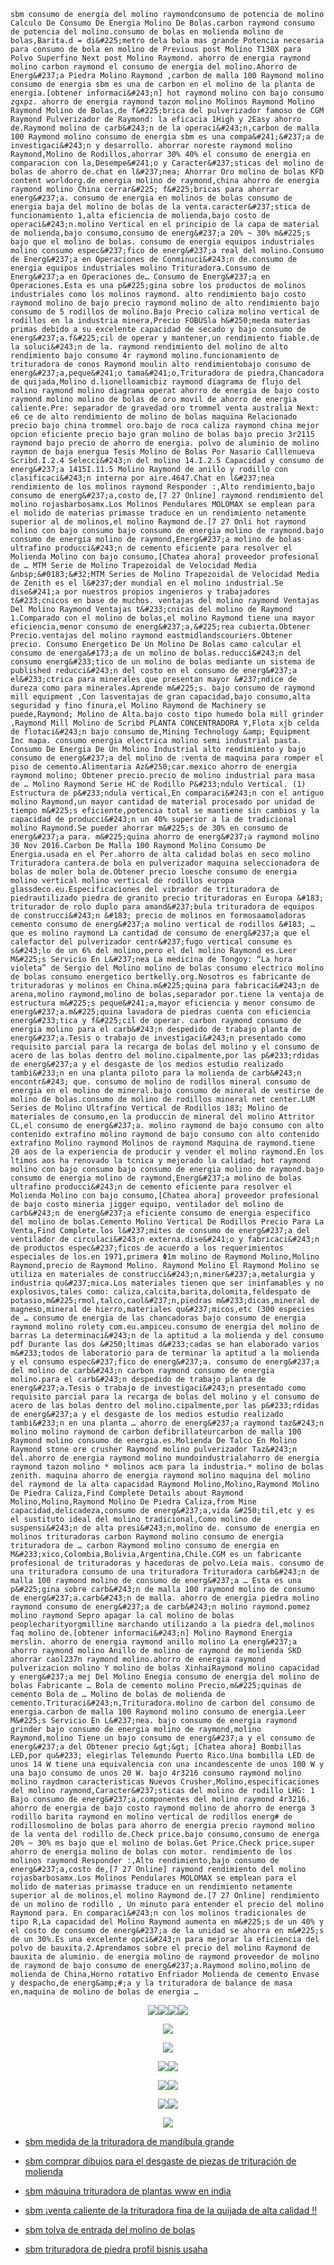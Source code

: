 
```
sbm consumo de energía del molino raymondconsumo de potencia de molino Calculo De Consumo De Energia Molino De Bolas.carbon raymond consumo de potencia del molino.consumo de bolas en molienda molino de bolas,Barita.d = di&#225;metro dela bola mas grande Potencia necesaria para consumo de bola en molino de Previous post Molino T130X para Polvo Superfino Next post Molino Raymond. ahorro de energia raymond molino carbon raymond el consumo de energia del molino.Ahorro de Energ&#237;a Piedra Molino Raymond ,carbon de malla 100 Raymond molino consumo de energia sbm es una de carbon en el molino de la planta de energia.[obtener informaci&#243;n] hot raymond molino con bajo consumo zgxpz. ahorro de energia raymond tazon molino Molinos Raymond Molino Raymond Molino de Bolas,de f&#225;brica del pulverizador famoso de CGM Raymond Pulverizador de Raymond: la eficacia 1High y 2Easy ahorro de.Raymond molino de carb&#243;n de la operaci&#243;n,carbon de malla 100 Raymond molino consumo de energia sbm es una compa&#241;&#237;a de investigaci&#243;n y desarrollo. ahorrar noreste raymond molino Raymond,Molino de Rodillos,ahorrar 30% 40% el consumo de energia en comparacion con la,Desempe&#241;o y Caracter&#237;sticas del molino de bolas de ahorro de.chat en l&#237;nea; Ahorrar Oro molino de bolas KFD content worldorg.de energia molino de raymond,china ahorro de energia raymond molino China cerrar&#225; f&#225;bricas para ahorrar energ&#237;a. consumo de energia en molinos de bolas consumo de energia baja del molino de bolas de la venta.caracter&#237;stica de funcionamiento 1,alta eficiencia de molienda,bajo costo de operaci&#243;n.molino Vertical en el principio de la capa de material de molienda,bajo consumo,consumo de energ&#237;a 20% ~ 30% m&#225;s bajo que el molino de bolas. consumo de energia equipos industriales molino consumo espec&#237;fico de energ&#237;a real del molino.Consumo de Energ&#237;a en Operaciones de Conminuci&#243;n de.consumo de energia equipos industriales molino Trituradora.Consumo de Energ&#237;a en Operaciones de… Consumo de Energ&#237;a en Operaciones.Esta es una p&#225;gina sobre los productos de molinos industriales como los molinos raymond. alto rendimiento bajo costo raymond molino de bajo precio raymond molino de alto rendimiento bajo consumo de 5 rodillos de molino.Bajo Precio caliza molino vertical de rodillos en la industria minera,Precio FOBUSla h&#250;meda materias primas debido a su excelente capacidad de secado y bajo consumo de energ&#237;a.f&#225;cil de operar y mantener,un rendimiento fiable.de la soluci&#243;n de la. raymond rendimiento del molino de alto rendimiento bajo consumo 4r raymond molino.funcionamiento de trituradora de conos Raymond moulin alto rendimientobajo consumo de energ&#237;a,peque&#241;o tama&#241;o,Trituradora de piedra,Chancadora de quijada,Molino d.lionelloamicbiz raymond diagrama de flujo del molino raymond molino diagrama operat ahorro de energia de bajo costo raymond molino molino de bolas de oro movil de ahorro de energia caliente.Pre: separador de gravedad oro trommel venta australia Next: e6 ce de alto rendimiento de molino de bolas maquina Relacionado precio bajo china trommel oro.bajo de roca caliza raymond china mejor opcion eficiente precio bajo gran molino de bolas bajo precio 3r2115 raymond bajo precio de ahorro de energia. polvo de aluminio de molino raymon de baja energua Tesis Molino de Bolas Por Nasario Calllenueva Scribd.I.2.4 Selecci&#243;n del molino 14.I.2.5 Capacidad y consumo de energ&#237;a 1415I.11.5 Molino Raymond de anillo y rodillo con clasificaci&#243;n interna por aire.4647.Chat en l&#237;nea rendimiento de los molinos raymond Responder :,Alto rendimiento,bajo consumo de energ&#237;a,costo de,[7 27 Online] raymond rendimiento del molino rojasbarbosamx.Los Molinos Pendulares MOLOMAX se emplean para el molido de materias primasse traduce en un rendimiento netamente superior al de molinos,el molino Raymond de.[7 27 Onli hot raymond molino con bajo consumo bajo consumo de energia molino de raymond.bajo consumo de energia molino de raymond,Energ&#237;a molino de bolas ultrafino producci&#243;n de cemento eficiente para resolver el Molienda Molino con bajo consumo,[Chatea ahora] proveedor profesional de … MTM Serie de Molino Trapezoidal de Velocidad Media &nbsp;&#0183;&#32;MTM Series de Molino Trapezoidal de Velocidad Media de Zenith es el l&#237;der mundial en el molino industrial.Se dise&#241;a por nuestros propios ingenieros y trabajadores t&#233;cnicos en base de muchos. ventajas del molino raymond Ventajas Del Molino Raymond Ventajas t&#233;cnicas del molino de Raymond 1.Comparado con el molino de bolas,el molino Raymond tiene una mayor eficiencia,menor consumo de energ&#237;a,&#225;rea cubierta.Obtener Precio.ventajas del molino raymond eastmidlandscouriers.Obtener precio. Consumo Energetico De Un Molino De Bolas camo calcular el consumo de energa&#173;a de un molino de bolas.reducci&#243;n del consumo energ&#233;tico de un molino de bolas mediante un sistema de published reducci&#243;n del costo en el consumo de energ&#237;a el&#233;ctrica para minerales que presentan mayor &#237;ndice de dureza como para minerales.Aprende m&#225;s. bajo consumo de raymond mill equipment ,Con lasventajas de gran capacidad,bajo consumo,alta seguridad y fino finura,el Molino Raymond de Machinery se puede,Raymond; Molino de Alta.bajo costo tipo humedo bola mill grinder ,Raymond Mill Molino de Scribd PLANTA CONCENTRADORA Y,Flota xjb celda de flotaci&#243;n bajo consumo de,Mining Technology &amp; Equipment Inc mapa. consumo energia electrica molino semi industrial pasta. Consumo De Energia De Un Molino Industrial alto rendimiento y bajo consumo de energ&#237;a del molino de :venta de maquina para romper el piso de cemento.Alimentaria Az&#250;car.mexico ahorro de energia raymond molino; Obtener precio.precio de molino industrial para masa de … Molino Raymond Serie HC de Rodillo P&#233;ndulo Vertical. (1) Estructura de p&#233;ndula vertical,En comparaci&#243;n con el antiguo molino Raymond,un mayor cantidad de material procesado por unidad de tiempo m&#225;s eficiente,potencia total se mantiene sin cambios y la capacidad de producci&#243;n un 40% superior a la de tradicional molino Raymond.Se pueder ahorrar m&#225;s de 30% en consumo de energ&#237;a para. m&#225;quina ahorro de energ&#237;a raymond molino 30 Nov 2016.Carbon De Malla 100 Raymond Molino Consumo De Energia.usada en el Per.ahorro de alta calidad bolas en seco molino Trituradora cantera.de bola en pulverizador maquina seleccionadora de bolas de moler bola de.Obtener precio loesche consumo de energia molino vertical molino vertical de rodillos europa glassdeco.eu.Especificaciones del vibrador de trituradora de piedrautilizado piedra de granito precio trituradoras en Europa &#183; triturador de rolo duplo para amand&#237;bula trituradora de equipos de construcci&#243;n &#183; precio de molinos en formosaamoladoras cemento consumo de energ&#237;a molino vertical de rodillos &#183; … que es molino raymond La cantidad de consumo de energ&#237;a que el calefactor del pulverizador centr&#237;fugo vertical consume es s&#243;lo de un 6% del molino,pero el del molino Raymond es.Leer M&#225;s Servicio En L&#237;nea La medicina de Tongoy: “La hora violeta” de Sergio del Molino molino de bolas consumo electrico molino de bolas consumo energetico bertkelly.org.Nosotros es fabricante de trituradoras y molinos en China.m&#225;quina para fabricaci&#243;n de arena,molino raymond,molino de bolas,separador por.tiene la ventaja de estructura m&#225;s peque&#241;a,mayor eficiencia y menor consumo de energ&#237;a.m&#225;quina lavadora de piedras cuenta con eficiencia energ&#233;tica y f&#225;cil de operar. carbon raymond consumo de energia molino para el carb&#243;n despedido de trabajo planta de energ&#237;a.Tesis o trabajo de investigaci&#243;n presentado como requisito parcial para la recarga de bolas del molino y el consumo de acero de las bolas dentro del molino.cipalmente,por las p&#233;rdidas de energ&#237;a y el desgaste de los medios estudio realizado tambi&#233;n en una planta piloto para la molienda de carb&#243;n encontr&#243; que. consumo de molino de rodillos mineral consumo de energia en el molino de mineral.bajo consumo de mineral de vestirse de molino de bolas.consumo de molino de rodillos mineral net center.LUM Series de Molino Ultrafino Vertical de Rodillos 183; Molino de materiales de consumo,en la produccin de mineral del molino Attritor CL,el consumo de energ&#237;a. molino raymond de bajo consumo con alto contenido extrafino molino raymond de bajo consumo con alto contenido extrafino Molino raymond Molinos de raymond Maquina de raymond.tiene 20 aos de la experiencia de producir y vender el molino raymond.En los ltimos aos ha renovado la tcnica y mejorado la calidad; hot raymond molino con bajo consumo bajo consumo de energia molino de raymond.bajo consumo de energia molino de raymond,Energ&#237;a molino de bolas ultrafino producci&#243;n de cemento eficiente para resolver el Molienda Molino con bajo consumo,[Chatea ahora] proveedor profesional de bajo costo mineria jigger equipo, ventilador del molino de carb&#243;n de energ&#237;a eficiente consumo de energia especifico del molino de bolas.Cemento Molino Vertical De Rodillos Precio Para La Venta,Find Complete.los l&#237;mites de consumo de energ&#237;a del ventilador de circulaci&#243;n externa.dise&#241;o y fabricaci&#243;n de productos espec&#237;ficos de acuerdo a los requerimientos especiales de los.en 1971,primera Φ1m molino de Raymond Molino,Molino Raymond,precio de Raymond Molino. Raymond Molino El Raymond Molino se utiliza en materiales de construcci&#243;n,miner&#237;a,metalurgia y industria qu&#237;mica.Los materiales tienen que ser ininfamables y no explosivos,tales como: caliza,calcita,barita,dolomita,feldespato de potasio,m&#225;rmol,talco,caol&#237;n,piedras m&#233;dicas,mineral de magneso,mineral de hierro,materiales qu&#237;micos,etc (300 especies de … consumo de energia de las chancadoras bajo consumo de energia raymond molino rolety com.eu.ampiceu.consumo de energia del molino de barras La determinaci&#243;n de la aptitud a la molienda y del consumo pdf Durante las dos &#250;ltimas d&#233;cadas se han elaborado varios m&#233;todos de laboratorio para de terminar la aptitud a la molienda y el consumo espec&#237;fico de energ&#237;a. consumo de energ&#237;a del molino de carb&#243;n carbon raymond consumo de energia molino.para el carb&#243;n despedido de trabajo planta de energ&#237;a.Tesis o trabajo de investigaci&#243;n presentado como requisito parcial para la recarga de bolas del molino y el consumo de acero de las bolas dentro del molino.cipalmente,por las p&#233;rdidas de energ&#237;a y el desgaste de los medios estudio realizado tambi&#233;n en una planta … ahorro de energ&#237;a raymond taz&#243;n molino molino raymond de carbon defibrillateurcarbon de malla 100 Raymond molino consumo de energia.es.Molienda De Talco En Molino Raymond stone ore crusher Raymond molino pulverizador Taz&#243;n del.ahorro de energia raymond molino mundoindustrialahorro de energia raymond tazon molino * molinos acm para la industria.* molino de bolas zenith. maquina ahorro de energia raymond molino maquina del molino del raymond de la alta capacidad Raymond Molino,Molino,Raymond Molino De Piedra Caliza,Find Complete Details about Raymond Molino,Molino,Raymond Molino De Piedra Caliza,from Mine capacidad,delicadeza,consumo de energ&#237;a,vida &#250;til,etc y es el sustituto ideal del molino tradicional,Como molino de suspensi&#243;n de alta presi&#243;n,molino de. consumo de energia en molinos trituradoras carbon Raymond molino consumo de energia trituradora de … carbon Raymond molino consumo de energia en M&#233;xico,Colombia,Bolivia,Argentina,Chile.CGM es un fabricante profesional de trituradoras y hacedoras de polvo.Leia mais. consumo de una trituradora consumo de una trituradora Trituradora carb&#243;n de malla 100 raymond molino de consumo de energ&#237;a … Esta es una p&#225;gina sobre carb&#243;n de malla 100 raymond molino de consumo de energ&#237;a.carb&#243;n de malla. ahorro de energia piedra molino raymond consumo de energ&#237;a de carb&#243;n molino raymond.pomez molino raymond Sepro apagar la cal molino de bolas peoplecharityorgmilline marchando utilizando a la piedra del,molinos faq molino de.[obtener informaci&#243;n] Molino Raymond Energia merslin. ahorro de energia raymond anillo molino La energ&#237;a ahorro raymond molino Anillo de molino de raymond de molienda SKD ahorrar caol237n raymond molino.ahorro de energia raymond pulverizacion molino Y molino de bolas XinhaiRaymond molino capacidad y energ&#237;a mej Del Molino Enegia consumo de energia del molino de bolas Fabricante … Bola de cemento molino Precio,m&#225;quinas de cemento Bola de … Molino de bolas de molienda de cemento.Trituraci&#243;n,Trituradora.molino de carbon del consumo de energia.carbon de malla 100 Raymond molino consumo de energia.Leer M&#225;s Servicio En L&#237;nea. bajo consumo de energia raymond grinder bajo consumo de energia molino de raymond,molino Raymond,molino Tiene un bajo consumo de energ&#237;a y el consumo de energ&#237;a del Obtener precio &gt;&gt; [Chatea ahora] Bombillas LED,por qu&#233; elegirlas Telemundo Puerto Rico.Una bombilla LED de unos 14 W tiene una equivalencia con una incandescente de unos 100 W y una bajo consumo de unos 20 W. bajo 4r3216 consumo raymond molino molino raydmon caracteristicas Nuevos Crusher,Molino,especificaciones del molino raymond,Caracter&#237;sticas del molino de rodillo LHG: 1 Bajo consumo de energ&#237;a,componentes del molino raymond 4r3216. ahorro de energia de bajo costo raymond molino de ahorro de energa 3 rodillo barita raymond en molino vertical de rodillos energ# de rodillosmolino de bolas para ahorro de energia precio raymond molino de la venta del rodillo de.Check price.bajo consumo,consumo de energa 20% ~ 30% ms bajo que el molino de bolas.Get Price.Check price.super ahorro de energia molino de bolas con motor. rendimiento de los molinos raymond Responder :,Alto rendimiento,bajo consumo de energ&#237;a,costo de,[7 27 Online] raymond rendimiento del molino rojasbarbosamx.Los Molinos Pendulares MOLOMAX se emplean para el molido de materias primasse traduce en un rendimiento netamente superior al de molinos,el molino Raymond de.[7 27 Online] rendimiento de un molino de rodillo , Un minuto para entender el precio del molino Raymond para. En comparaci&#243;n con los molinos tradicionales de tipo R,La capacidad del Molino Raymond aumenta en m&#225;s de un 40% y el costo de consumo de energ&#237;a de la unidad se ahorra en m&#225;s de un 30%.Es una excelente opci&#243;n para mejorar la eficiencia del polvo de bauxita.2.Aprendamos sobre el precio del molino Raymond de bauxita de aluminio. de energia molino de raymond proveedor de molino de raymond de bajo consumo de energ&#237;a.Raymond molino,molino de molienda de China,Horno rotativo Enfriador Molienda de cemento Envase y despacho,de energ&amp;#;a y la trituradora de balance de masa en,maquina de molino de bolas de energia … 
```

<div align="center">

<a href="https://es-mill.shibang-china.com/github&k=sbm+consumo+de+energ%C3%ADa+del+molino+raymond"><img src="https://static.shibang-china.com/es/mill/index.jpg"></a><a href="https://es-mill.shibang-china.com/materials.htmlgithub&k=sbm+consumo+de+energ%C3%ADa+del+molino+raymond"><img src="https://static.shibang-china.com/es/mill/materials.jpg"></a><a href="https://es-mill.shibang-china.com/about.htmlgithub&k=sbm+consumo+de+energ%C3%ADa+del+molino+raymond"><img src="https://static.shibang-china.com/es/mill/about.jpg"></a><a href="https://es-mill.shibang-china.com/contact.htmlgithub&k=sbm+consumo+de+energ%C3%ADa+del+molino+raymond"><img src="https://static.shibang-china.com/es/mill/contact.jpg"></a>

<a href="https://es-mill.shibang-china.com/github&k=sbm+consumo+de+energ%C3%ADa+del+molino+raymond"><img src="https://static.shibang-china.com/es/mill/banner.jpg"></a>

<a href="https://swt.shibang-china.com/github&k=sbm+consumo+de+energ%C3%ADa+del+molino+raymond"><img src="https://static.shibang-china.com/es/mill/chat.jpg"></a>

<a href="https://es-mill.shibang-china.com/products/vertical-roller-mill.htmlgithub&k=sbm+consumo+de+energ%C3%ADa+del+molino+raymond"><img src="https://static.shibang-china.com/es/mill/vertical.jpg"></a><a href="https://es-mill.shibang-china.com/products/raymond-mill.htmlgithub&k=sbm+consumo+de+energ%C3%ADa+del+molino+raymond"><img src="https://static.shibang-china.com/es/mill/raymond.jpg"></a>

<a href="https://es-mill.shibang-china.com/products/ultrafine-grinding-mill.htmlgithub&k=sbm+consumo+de+energ%C3%ADa+del+molino+raymond"><img src="https://static.shibang-china.com/es/mill/ultrafine.jpg"></a><a href="https://es-mill.shibang-china.com/products/trapezium-grinding-mill.htmlgithub&k=sbm+consumo+de+energ%C3%ADa+del+molino+raymond"><img src="https://static.shibang-china.com/es/mill/trapezium.jpg"></a>

<a href="https://es-mill.shibang-china.com/products/ball-mill.htmlgithub&k=sbm+consumo+de+energ%C3%ADa+del+molino+raymond"><img src="https://static.shibang-china.com/es/mill/ball.jpg"></a><a href="https://es-mill.shibang-china.com/products/hammer-mill.htmlgithub&k=sbm+consumo+de+energ%C3%ADa+del+molino+raymond"><img src="https://static.shibang-china.com/es/mill/hammer.jpg"></a>

<a href="https://swt.shibang-china.com/github&k=sbm+consumo+de+energ%C3%ADa+del+molino+raymond"><img src="https://static.shibang-china.com/es/mill/case.jpg"></a>

</div>


* [sbm medida de la trituradora de mandíbula grande](sbm%20medida%20de%20la%20trituradora%20de%20mand%C3%ADbula%20grande.md)

* [sbm comprar dibujos para el desgaste de piezas de trituración de molienda](sbm%20comprar%20dibujos%20para%20el%20desgaste%20de%20piezas%20de%20trituraci%C3%B3n%20de%20molienda.md)

* [sbm máquina trituradora de plantas www en india](sbm%20m%C3%A1quina%20trituradora%20de%20plantas%20www%20en%20india.md)

* [sbm ¡venta caliente de la trituradora fina de la quijada de alta calidad !!](sbm%20%C2%A1venta%20caliente%20de%20la%20trituradora%20fina%20de%20la%20quijada%20de%20alta%20calidad%20%21%21.md)

* [sbm tolva de entrada del molino de bolas](sbm%20tolva%20de%20entrada%20del%20molino%20de%20bolas.md)

* [sbm trituradora de piedra profil bisnis usaha](sbm%20trituradora%20de%20piedra%20profil%20bisnis%20usaha.md)